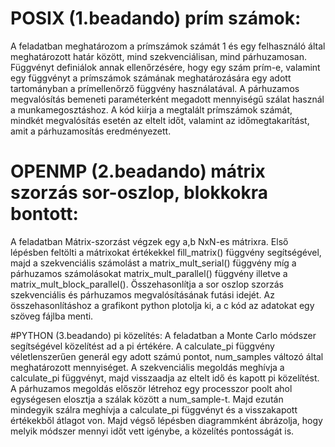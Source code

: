 
# POSIX (1.beadando) prím számok:
 A feladatban meghatározom a prímszámok számát 1 és egy felhasználó által meghatározott határ között, mind szekvenciálisan, mind párhuzamosan.
    Függvényt definiálok annak ellenőrzésére, hogy egy szám prím-e, valamint egy függvényt a prímszámok számának meghatározására egy adott tartományban a prímellenőrző függvény használatával.
 A párhuzamos megvalósítás bemeneti paraméterként megadott mennyiségű szálat használ a munkamegosztáshoz.
 A kód kiírja a megtalált prímszámok számát, mindkét megvalósítás esetén az eltelt időt, valamint az időmegtakarítást, amit a párhuzamosítás eredményezett.


# OPENMP (2.beadando) mátrix szorzás sor-oszlop, blokkokra bontott:
 A feladatban Mátrix-szorzást végzek egy a,b NxN-es mátrixra.
  Első lépésben feltölti a mátrixokat értékekkel fill_matrix() függvény segítségével, majd a szekvenciális számolást a matrix_mult_serial() függvény míg a párhuzamos számolásokat matrix_mult_parallel() függvény illetve a matrix_mult_block_parallel(). 
  Összehasonlítja a sor oszlop szorzás szekvenciális és párhuzamos megvalósításának futási idejét.  Az összehasonlításhoz a grafikont python plotolja ki, a c kód az adatokat egy szöveg fájlba menti.

#PYTHON (3.beadando) pi közelítés:
 A feladatban a Monte Carlo módszer segítségével közelítést ad a pi értékére. A calculate_pi függvény véletlenszerűen generál egy adott számú pontot, num_samples változó által meghatározott mennyiséget.
 A szekvenciális megoldás meghívja a calculate_pi függvényt, majd visszaadja az eltelt idő és kapott pi közelítést. 
A párhuzamos megoldás először létrehoz egy processzor poolt ahol egységesen elosztja a szálak között a num_sample-t.
 Majd ezután mindegyik szálra meghívja a calculate_pi függvényt és a visszakapott értékekből átlagot von. Majd végső lépésben diagrammként ábrázolja, hogy melyik módszer mennyi időt vett igénybe, a közelítés pontosságát is. 
